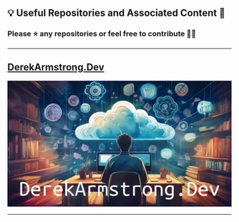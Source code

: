 ## 💡 Useful Repositories and Associated Content 👀

### Please ⭐️ any repositories or feel free to contribute 🧑‍💻

---

## [DerekArmstrong.Dev](https://derekarmstrong.dev)

![DerekArmstrong-Dev.png](DerekArmstrong-Dev.png)

---
